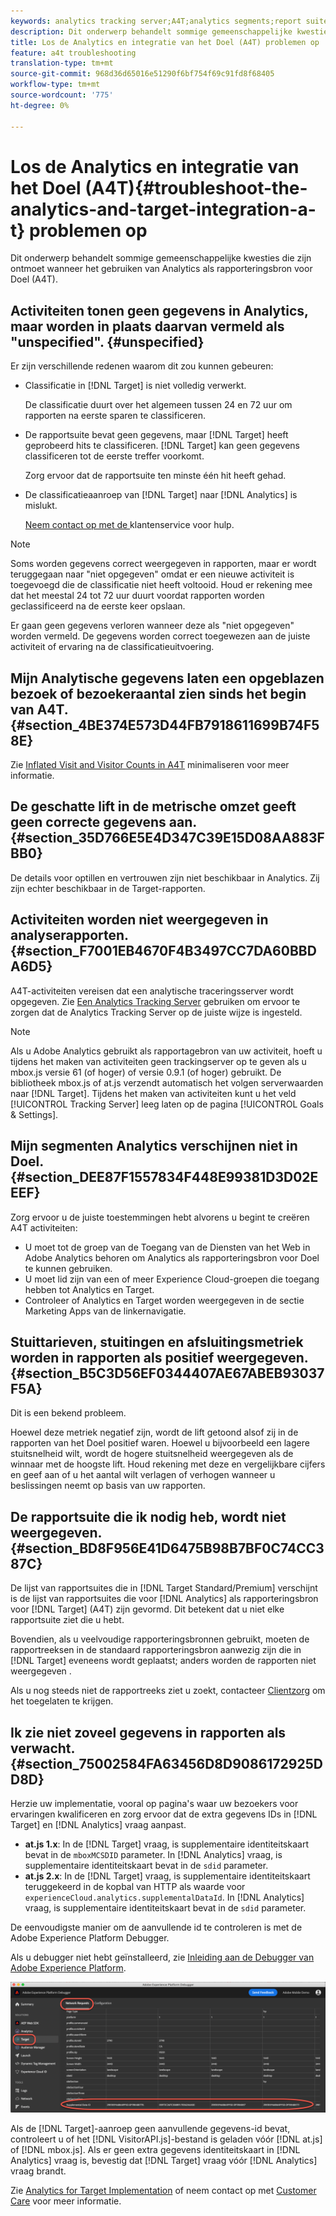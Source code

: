 ```yaml
---
keywords: analytics tracking server;A4T;analytics segments;report suites;incorrect data;orphaned;sdid;VisitorAPI.js;mboxMCSDID;phantom;unspecified
description: Dit onderwerp behandelt sommige gemeenschappelijke kwesties die zijn ontmoet wanneer het gebruiken van Analytics als rapporteringsbron voor Doel (A4T).
title: Los de Analytics en integratie van het Doel (A4T) problemen op
feature: a4t troubleshooting
translation-type: tm+mt
source-git-commit: 968d36d65016e51290f6bf754f69c91fd8f68405
workflow-type: tm+mt
source-wordcount: '775'
ht-degree: 0%

---
```



# Los de Analytics en integratie van het Doel (A4T){#troubleshoot-the-analytics-and-target-integration-a-t} problemen op

Dit onderwerp behandelt sommige gemeenschappelijke kwesties die zijn ontmoet wanneer het gebruiken van Analytics als rapporteringsbron voor Doel (A4T).

## Activiteiten tonen geen gegevens in Analytics, maar worden in plaats daarvan vermeld als &quot;unspecified&quot;. {#unspecified}

Er zijn verschillende redenen waarom dit zou kunnen gebeuren:

* Classificatie in [!DNL Target] is niet volledig verwerkt.

   De classificatie duurt over het algemeen tussen 24 en 72 uur om rapporten na eerste sparen te classificeren.

* De rapportsuite bevat geen gegevens, maar [!DNL Target] heeft geprobeerd hits te classificeren. [!DNL Target] kan geen gegevens classificeren tot de eerste treffer voorkomt.

   Zorg ervoor dat de rapportsuite ten minste één hit heeft gehad.

* De classificatieaanroep van [!DNL Target] naar [!DNL Analytics] is mislukt.

   [Neem contact op met de ](/help/cmp-resources-and-contact-information.md#reference_ACA3391A00EF467B87930A450050077C) klantenservice voor hulp.

>[!NOTE]
>
>Soms worden gegevens correct weergegeven in rapporten, maar er wordt teruggegaan naar &quot;niet opgegeven&quot; omdat er een nieuwe activiteit is toegevoegd die de classificatie niet heeft voltooid. Houd er rekening mee dat het meestal 24 tot 72 uur duurt voordat rapporten worden geclassificeerd na de eerste keer opslaan.
>
>Er gaan geen gegevens verloren wanneer deze als &quot;niet opgegeven&quot; worden vermeld. De gegevens worden correct toegewezen aan de juiste activiteit of ervaring na de classificatieuitvoering.

## Mijn Analytische gegevens laten een opgeblazen bezoek of bezoekeraantal zien sinds het begin van A4T. {#section_4BE374E573D44FB7918611699B74F58E}

Zie [Inflated Visit and Visitor Counts in A4T](/help/c-integrating-target-with-mac/a4t/c-a4t-troubleshooting/minimizing-inflated-visit-and-visitor-counts-a4t.md#concept_A515C2DE126E44B6AD97754C2C6D5235) minimaliseren voor meer informatie.

## De geschatte lift in de metrische omzet geeft geen correcte gegevens aan. {#section_35D766E5E4D347C39E15D08AA883FBB0}

De details voor optillen en vertrouwen zijn niet beschikbaar in Analytics. Zij zijn echter beschikbaar in de Target-rapporten.

## Activiteiten worden niet weergegeven in analyserapporten. {#section_F7001EB4670F4B3497CC7DA60BBDA6D5}

A4T-activiteiten vereisen dat een analytische traceringsserver wordt opgegeven. Zie [Een Analytics Tracking Server](/help/c-integrating-target-with-mac/a4t/analytics-tracking-server.md#task_72077BA7E93C4A65A715A18F32228823) gebruiken om ervoor te zorgen dat de Analytics Tracking Server op de juiste wijze is ingesteld.

>[!NOTE]
>
>Als u Adobe Analytics gebruikt als rapportagebron van uw activiteit, hoeft u tijdens het maken van activiteiten geen trackingserver op te geven als u mbox.js versie 61 (of hoger) of versie 0.9.1 (of hoger) gebruikt. De bibliotheek mbox.js of at.js verzendt automatisch het volgen serverwaarden naar [!DNL Target]. Tijdens het maken van activiteiten kunt u het veld [!UICONTROL Tracking Server] leeg laten op de pagina [!UICONTROL Goals & Settings].

## Mijn segmenten Analytics verschijnen niet in Doel. {#section_DEE87F1557834F448E99381D3D02EEEF}

Zorg ervoor u de juiste toestemmingen hebt alvorens u begint te creëren A4T activiteiten:

* U moet tot de groep van de Toegang van de Diensten van het Web in Adobe Analytics behoren om Analytics als rapporteringsbron voor Doel te kunnen gebruiken.
* U moet lid zijn van een of meer Experience Cloud-groepen die toegang hebben tot Analytics en Target.
* Controleer of Analytics en Target worden weergegeven in de sectie Marketing Apps van de linkernavigatie.

## Stuittarieven, stuitingen en afsluitingsmetriek worden in rapporten als positief weergegeven. {#section_B5C3D56EF0344407AE67ABEB93037F5A}

Dit is een bekend probleem.

Hoewel deze metriek negatief zijn, wordt de lift getoond alsof zij in de rapporten van het Doel positief waren. Hoewel u bijvoorbeeld een lagere stuitsnelheid wilt, wordt de hogere stuitsnelheid weergegeven als de winnaar met de hoogste lift. Houd rekening met deze en vergelijkbare cijfers en geef aan of u het aantal wilt verlagen of verhogen wanneer u beslissingen neemt op basis van uw rapporten.

## De rapportsuite die ik nodig heb, wordt niet weergegeven. {#section_BD8F956E41D6475B98B7BF0C74CC387C}

De lijst van rapportsuites die in [!DNL Target Standard/Premium] verschijnt is de lijst van rapportsuites die voor [!DNL Analytics] als rapporteringsbron voor [!DNL Target] (A4T) zijn gevormd. Dit betekent dat u niet elke rapportsuite ziet die u hebt.

Bovendien, als u veelvoudige rapporteringsbronnen gebruikt, moeten de rapportreeksen in de standaard rapporteringsbron aanwezig zijn die in [!DNL Target] eveneens wordt geplaatst; anders worden de rapporten niet weergegeven .

Als u nog steeds niet de rapportreeks ziet u zoekt, contacteer [Clientzorg](/help/cmp-resources-and-contact-information.md#reference_ACA3391A00EF467B87930A450050077C) om het toegelaten te krijgen.

## Ik zie niet zoveel gegevens in rapporten als verwacht. {#section_75002584FA63456D8D9086172925DD8D}

Herzie uw implementatie, vooral op pagina&#39;s waar uw bezoekers voor ervaringen kwalificeren en zorg ervoor dat de extra gegevens IDs in [!DNL Target] en [!DNL Analytics] vraag aanpast.

* **at.js 1.x**: In de  [!DNL Target] vraag, is supplementaire identiteitskaart bevat in de  `mboxMCSDID` parameter. In [!DNL Analytics] vraag, is supplementaire identiteitskaart bevat in de `sdid` parameter.
* **at.js 2.x**: In de  [!DNL Target] vraag, is supplementaire identiteitskaart teruggekeerd in de kopbal van HTTP als waarde voor  `experienceCloud.analytics.supplementalDataId`. In [!DNL Analytics] vraag, is supplementaire identiteitskaart bevat in de `sdid` parameter.

De eenvoudigste manier om de aanvullende id te controleren is met de Adobe Experience Platform Debugger.

Als u debugger niet hebt geïnstalleerd, zie [Inleiding aan de Debugger van Adobe Experience Platform](https://experienceleague.adobe.com/docs/platform-learn/tutorials/data-ingestion/web-sdk/introduction-to-the-experience-platform-debugger.html).

![Foutopsporing](/help/c-integrating-target-with-mac/a4t/assets/debugger.png)

Als de [!DNL Target]-aanroep geen aanvullende gegevens-id bevat, controleert u of het [!DNL VisitorAPI.js]-bestand is geladen vóór [!DNL at.js] of [!DNL mbox.js]. Als er geen extra gegevens identiteitskaart in [!DNL Analytics] vraag is, bevestig dat [!DNL Target] vraag vóór [!DNL Analytics] vraag brandt.

Zie [Analytics for Target Implementation](/help/c-integrating-target-with-mac/a4t/a4timplementation.md#concept_CE78750AC2A4487D8ACD9369B3EAC85A) of neem contact op met [Customer Care](/help/cmp-resources-and-contact-information.md#reference_ACA3391A00EF467B87930A450050077C) voor meer informatie.
